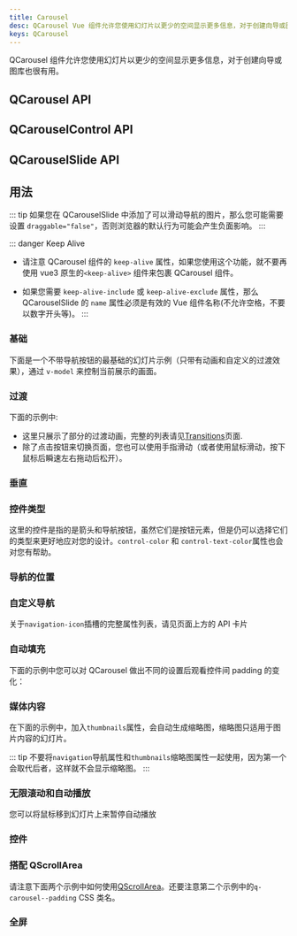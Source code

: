 ```yaml
---
title: Carousel
desc: QCarousel Vue 组件允许您使用幻灯片以更少的空间显示更多信息，对于创建向导或图库也很有用。
keys: QCarousel
---
```


QCarousel 组件允许您使用幻灯片以更少的空间显示更多信息，对于创建向导或图库也很有用。

## QCarousel API

<doc-api file="QCarousel" />

## QCarouselControl API

<doc-api file="QCarouselControl" />

## QCarouselSlide API

<doc-api file="QCarouselSlide" />

## 用法

::: tip
如果您在 QCarouselSlide 中添加了可以滑动导航的图片，那么您可能需要设置 `draggable="false"`，否则浏览器的默认行为可能会产生负面影响。
:::

::: danger Keep Alive
* 请注意 QCarousel 组件的 `keep-alive` 属性，如果您使用这个功能，就不要再使用 vue3 原生的`<keep-alive>` 组件来包裹 QCarousel 组件。

* 如果您需要 `keep-alive-include` 或 `keep-alive-exclude` 属性，那么 QCarouselSlide 的 `name` 属性必须是有效的 Vue 组件名称(不允许空格，不要以数字开头等)。
:::

### 基础

下面是一个不带导航按钮的最基础的幻灯片示例（只带有动画和自定义的过渡效果），通过 `v-model` 来控制当前展示的画面。


<doc-example title="Basic" file="QCarousel/Basic" />

### 过渡

下面的示例中:

* 这里只展示了部分的过渡动画，完整的列表请见[Transitions](/options/transitions)页面.
* 除了点击按钮来切换页面，您也可以使用手指滑动（或者使用鼠标滑动，按下鼠标后瞬速左右拖动后松开）。

<doc-example title="Transitions, bottom navigation, arrows and auto padding" file="QCarousel/Transitions" />

### 垂直

<doc-example title="Vertical mode" file="QCarousel/Vertical" />

### 控件类型

这里的控件是指的是箭头和导航按钮，虽然它们是按钮元素，但是仍可以选择它们的类型来更好地应对您的设计。`control-color` 和 `control-text-color`属性也会对您有帮助。

<doc-example title="Control Type" file="QCarousel/ControlType" />

### 导航的位置

<doc-example title="Navigation position" file="QCarousel/NavigationPosition" />

### 自定义导航

关于`navigation-icon`插槽的完整属性列表，请见页面上方的 API 卡片

<doc-example title="Custom navigation" file="QCarousel/CustomNavigation" />

### 自动填充


下面的示例中您可以对 QCarousel 做出不同的设置后观看控件间 padding 的变化：

<doc-example title="Padding" file="QCarousel/AutoPadding" />

### 媒体内容

<doc-example title="Image slides" file="QCarousel/ImageSlides" />

<doc-example title="Multi-image slides" file="QCarousel/MultiImageSlides" />

<doc-example title="Captions" file="QCarousel/Captions" />

<doc-example title="Video slides" file="QCarousel/VideoSlides" />

在下面的示例中，加入`thumbnails`属性，会自动生成缩略图，缩略图只适用于图片内容的幻灯片。

<doc-example title="Thumbnails" file="QCarousel/Thumbnails" />

::: tip
不要将`navigation`导航属性和`thumbnails`缩略图属性一起使用，因为第一个会取代后者，这样就不会显示缩略图。
:::

### 无限滚动和自动播放

您可以将鼠标移到幻灯片上来暂停自动播放

<doc-example title="Autoplay" file="QCarousel/InfiniteAutoplay" />

### 控件

<doc-example title="Controls" file="QCarousel/Controls" />

### 搭配 QScrollArea

请注意下面两个示例中如何使用[QScrollArea](/vue-components/scroll-area)。还要注意第二个示例中的`q-carousel--padding` CSS 类名。

<doc-example title="With QScrollArea and padding" file="QCarousel/WithScrollareaPadding" />

<doc-example title="With QScrollArea on whole slide" file="QCarousel/WithScrollareaFull" />

### 全屏

<doc-example title="Fullscreen" file="QCarousel/Fullscreen" />
